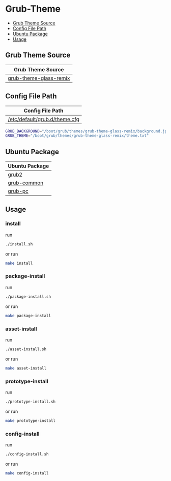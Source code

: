 

# Grub-Theme

* [Grub Theme Source](#grub-theme-source)
* [Config File Path](#config-file-path)
* [Ubuntu Package](#ubuntu-package)
* [Usage](#usage)




## Grub Theme Source

| Grub Theme Source |
| ----------------- |
| [grub-theme-glass-remix](https://github.com/samwhelp/grub-theme-glass-remix) |




## Config File Path

| Config File Path |
| ---------------- |
| [/etc/default/grub.d/theme.cfg](./asset/overlay/etc/default/grub.d/theme.cfg) |

``` sh
GRUB_BACKGROUND="/boot/grub/themes/grub-theme-glass-remix/background.jpg"
GRUB_THEME="/boot/grub/themes/grub-theme-glass-remix/theme.txt"
```




## Ubuntu Package

| Ubuntu Package |
| --- |
| [grub2](https://packages.ubuntu.com/noble/grub2) |
| [grub-common](https://packages.ubuntu.com/noble/grub-common) |
| [grub-pc](https://packages.ubuntu.com/noble/grub-pc) |




## Usage


### install

run

``` sh
./install.sh
```

or run

``` sh
make install
```


### package-install

run

``` sh
./package-install.sh
```

or run

``` sh
make package-install
```


### asset-install

run

``` sh
./asset-install.sh
```

or run

``` sh
make asset-install
```


### prototype-install

run

``` sh
./prototype-install.sh
```

or run

``` sh
make prototype-install
```


### config-install

run

``` sh
./config-install.sh
```

or run

``` sh
make config-install
```
